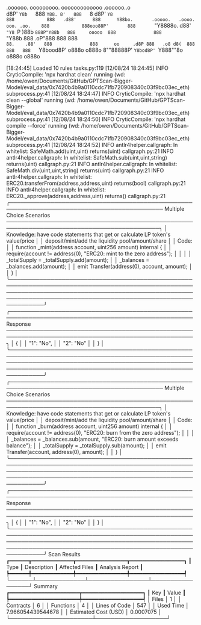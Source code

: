 

  .oooooo.    ooooooooo.   ooooooooooooo  .oooooo..o                                 
 d8P'  `Y8b   `888   `Y88. 8'   888   `8 d8P'    `Y8                                 
888            888   .d88'      888      Y88bo.       .ooooo.   .oooo.   ooo. .oo.   
888            888ooo88P'       888       `"Y8888o.  d88' `"Y8 `P  )88b  `888P"Y88b  
888     ooooo  888              888           `"Y88b 888        .oP"888   888   888  
`88.    .88'   888              888      oo     .d8P 888   .o8 d8(  888   888   888  
 `Y8bood8P'   o888o            o888o     8""88888P'  `Y8bod8P' `Y888""8o o888o o888o                                                        


                                                                   

[18:24:45] Loaded 10 rules                                                                                                                                                                             tasks.py:119
[12/08/24 18:24:45] INFO     CryticCompile: 'npx hardhat clean' running (wd: /home/owen/Documents/GitHub/GPTScan-Bigger-Model/eval_data/0x7420b4b9a0110cdc71fb720908340c03f9bc03ec_eth)            subprocess.py:41
[12/08/24 18:24:47] INFO     CryticCompile: 'npx hardhat clean --global' running (wd: /home/owen/Documents/GitHub/GPTScan-Bigger-Model/eval_data/0x7420b4b9a0110cdc71fb720908340c03f9bc03ec_eth)   subprocess.py:41
[12/08/24 18:24:50] INFO     CryticCompile: 'npx hardhat compile --force' running (wd: /home/owen/Documents/GitHub/GPTScan-Bigger-Model/eval_data/0x7420b4b9a0110cdc71fb720908340c03f9bc03ec_eth)  subprocess.py:41
[12/08/24 18:24:52] INFO     antlr4helper.callgraph: In whitelist: SafeMath.add(uint,uint) returns(uint)                                                                                            callgraph.py:21
                    INFO     antlr4helper.callgraph: In whitelist: SafeMath.sub(uint,uint,string) returns(uint)                                                                                     callgraph.py:21
                    INFO     antlr4helper.callgraph: In whitelist: SafeMath.div(uint,uint,string) returns(uint)                                                                                     callgraph.py:21
                    INFO     antlr4helper.callgraph: In whitelist: ERC20.transferFrom(address,address,uint) returns(bool)                                                                           callgraph.py:21
                    INFO     antlr4helper.callgraph: In whitelist: ERC20._approve(address,address,uint) returns()                                                                                   callgraph.py:21
╭─────────────────────────────────────────────────────────────────────────────────────────── Multiple Choice Scenarios ───────────────────────────────────────────────────────────────────────────────────────────╮
│ Knowledge: have code statements that get or calculate LP token's value/price                                                                                                                                    │
│ deposit/mint/add the liquidity pool/amount/share                                                                                                                                                                │
│ Code:                                                                                                                                                                                                           │
│     function _mint(address account, uint256 amount) internal {                                                                                                                                                  │
│         require(account != address(0), "ERC20: mint to the zero address");                                                                                                                                      │
│                                                                                                                                                                                                                 │
│         _totalSupply = _totalSupply.add(amount);                                                                                                                                                                │
│         _balances = _balances.add(amount);                                                                                                                                                                      │
│         emit Transfer(address(0), account, amount);                                                                                                                                                             │
│     }                                                                                                                                                                                                           │
╰─────────────────────────────────────────────────────────────────────────────────────────────────────────────────────────────────────────────────────────────────────────────────────────────────────────────────╯
╭─────────────────────────────────────────────────────────────────────────────────────────────────── Response ────────────────────────────────────────────────────────────────────────────────────────────────────╮
│ {                                                                                                                                                                                                               │
│     "1": "No",                                                                                                                                                                                                  │
│     "2": "No"                                                                                                                                                                                                   │
│ }                                                                                                                                                                                                               │
╰─────────────────────────────────────────────────────────────────────────────────────────────────────────────────────────────────────────────────────────────────────────────────────────────────────────────────╯
╭─────────────────────────────────────────────────────────────────────────────────────────── Multiple Choice Scenarios ───────────────────────────────────────────────────────────────────────────────────────────╮
│ Knowledge: have code statements that get or calculate LP token's value/price                                                                                                                                    │
│ deposit/mint/add the liquidity pool/amount/share                                                                                                                                                                │
│ Code:                                                                                                                                                                                                           │
│     function _burn(address account, uint256 amount) internal {                                                                                                                                                  │
│         require(account != address(0), "ERC20: burn from the zero address");                                                                                                                                    │
│                                                                                                                                                                                                                 │
│         _balances = _balances.sub(amount, "ERC20: burn amount exceeds balance");                                                                                                                                │
│         _totalSupply = _totalSupply.sub(amount);                                                                                                                                                                │
│         emit Transfer(account, address(0), amount);                                                                                                                                                             │
│     }                                                                                                                                                                                                           │
╰─────────────────────────────────────────────────────────────────────────────────────────────────────────────────────────────────────────────────────────────────────────────────────────────────────────────────╯
╭─────────────────────────────────────────────────────────────────────────────────────────────────── Response ────────────────────────────────────────────────────────────────────────────────────────────────────╮
│ {                                                                                                                                                                                                               │
│     "1": "No",                                                                                                                                                                                                  │
│     "2": "No"                                                                                                                                                                                                   │
│ }                                                                                                                                                                                                               │
╰─────────────────────────────────────────────────────────────────────────────────────────────────────────────────────────────────────────────────────────────────────────────────────────────────────────────────╯
                      Scan Results                       
┏━━━━━━┳━━━━━━━━━━━━━┳━━━━━━━━━━━━━━━━┳━━━━━━━━━━━━━━━━━┓
┃ Type ┃ Description ┃ Affected Files ┃ Analysis Report ┃
┡━━━━━━╇━━━━━━━━━━━━━╇━━━━━━━━━━━━━━━━╇━━━━━━━━━━━━━━━━━┩
└──────┴─────────────┴────────────────┴─────────────────┘
                  Summary                   
┏━━━━━━━━━━━━━━━━━━━━━━┳━━━━━━━━━━━━━━━━━━━┓
┃ Key                  ┃ Value             ┃
┡━━━━━━━━━━━━━━━━━━━━━━╇━━━━━━━━━━━━━━━━━━━┩
│ Files                │ 1                 │
│ Contracts            │ 6                 │
│ Functions            │ 4                 │
│ Lines of Code        │ 547               │
│ Used Time            │ 7.966054439544678 │
│ Estimated Cost (USD) │ 0.0007075         │
└──────────────────────┴───────────────────┘
